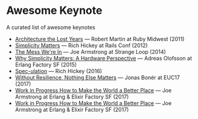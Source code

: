 # Awesome Keynote
A curated list of awesome keynotes

* [Architecture the Lost Years](https://youtu.be/hALFGQNeEnU) — Robert Martin at Ruby Midwest (2011)
* [Simplicity Matters](https://www.youtube.com/watch?v=rI8tNMsozo0) — Rich Hickey at Rails Conf (2012)
* [The Mess We're In](https://www.youtube.com/watch?v=lKXe3HUG2l4) — Joe Armstrong at Strange Loop (2014)
* [Why Simplicity Matters: A Hardware Perspective](https://youtu.be/WGXPFPKQC2o) — Adreas Olofsson at Erlang Factory SF (2015)
* [Spec-ulation](https://youtu.be/oyLBGkS5ICk) — Rich Hickey (2016)
* [Without Resilience, Nothing Else Matters](https://www.youtube.com/watch?v=ktBlGj5gGUY) — Jonas Bonér at EUC17 (2017)
* [Work in Progress How to Make the World a Better Place](https://www.youtube.com/watch?v=F3ETR4rXZco) — Joe Armstrong at Erlang & Elixir Factory SF (2017)
* [Work in Progress How to Make the World a Better Place](https://www.youtube.com/watch?v=F3ETR4rXZco) — Joe Armstrong at Erlang & Elixir Factory SF (2017)

